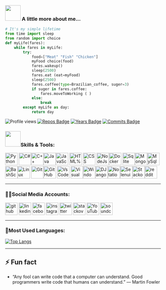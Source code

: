 ### <img src="https://media.giphy.com/media/VgCDAzcKvsR6OM0uWg/giphy.gif" width="50"> A little more about me...  
```python
# It's my simple lifetime
from time import sleep
from random import choice
def myLife(fares):
    while fares in myLife:
        try:
            food=["Meat" "Fish" "Chicken"]
            myFood choice(food)
            fares.wakeup()
            sleep(2500)
            fares.eat (eat=myFood)
            sleep(2500)
            fares.coffee(type=Brazilian_coffee, suger=3)
            if suger in fares.coffee:
                fares.moveToWorking ( )
            else:
                break
        except myLife as day:
            return day
```
![Profile views](https://gpvc.arturio.dev/faresemad)
[![Repos Badge](https://badges.pufler.dev/repos/faresemad)](https://badges.pufler.dev)
[![Years Badge](https://badges.pufler.dev/years/faresemad)](https://badges.pufler.dev)
[![Commits Badge](https://badges.pufler.dev/commits/monthly/faresemad)](https://badges.pufler.dev) 
### <img src="https://media.giphy.com/media/WUlplcMpOCEmTGBtBW/giphy.gif" width="50">Skills & Tools:
<img src='https://img.icons8.com/color/2x/python.png' alt='Python' height='40'> <img src='https://img.icons8.com/?id=55251&size=2x&color=000000' alt='C#' height='40'><img src='https://img.icons8.com/?id=40669&size=2x&color=000000' alt='C++' height='40'><img src='https://img.icons8.com/?id=GPfHz0SM85FX&size=2x&color=000000' alt='Java' height='40'><img src='https://img.icons8.com/?id=tGvHBPJaKqEd&size=2x&color=000000' alt='JavaScript' height='40'>  <img src='https://img.icons8.com/color/2x/html-5--v2.png' alt='HTML%' height='40'>  <img src='https://img.icons8.com/?id=21278&size=2x&color=000000' alt='CSS' height='40'> <img src='https://img.icons8.com/?id=54087&size=2x&color=000000' alt='NodeJs' height='40'><img src='https://img.icons8.com/color/2x/docker.png' alt='Docker' height='40'>  <img src='https://img.icons8.com/?id=13406&size=2x&color=000000' alt='Sqlite' height='40'><img src='https://img.icons8.com/?id=74402&size=2x&color=000000' alt='MongoDb' height='40'><img src='https://img.icons8.com/?id=UFXRpPFebwa2&size=2x&color=000000' alt='MySql' height='40'> <img src='https://img.icons8.com/?id=19293&size=2x&color=000000' alt='BashScript' height='40'><img src='https://img.icons8.com/?id=101665&size=2x&color=000000' alt='Linux' height='40'> <img src='https://img.icons8.com/?id=20906&size=2x&color=000000' alt='Git' height='40'><img src='https://img.icons8.com/?id=fG5Tnj4ARIoI&size=2x&color=000000' alt='GitHub' height='40'>  <img src='https://img.icons8.com/?id=9OGIyU8hrxW5&size=2x&color=000000' alt='VsCode' height='40'> <img src='https://img.icons8.com/?id=y7WGoWNuIWac&size=2x&color=000000' alt='Visual Studio' height='40'><img src='https://img.icons8.com/?id=M9BRw0RJZXKi&size=2x&color=000000' alt='Windows-11' height='40'><img src='https://img.icons8.com/?id=qV-JzWYl9dzP&size=2x&color=000000' alt='DJango' height='40'><img src='https://img.icons8.com/?id=FUwceJUAs8kb&size=2x&color=000000' alt='Notation' height='40'><img src='https://img.icons8.com/?id=38553&size=2x&color=000000' alt='Selenuim' height='40'><img src='https://img.icons8.com/?id=13955&size=2x&color=000000' alt='Stackoverflow' height='40'><img src='https://img.icons8.com/?id=13642&size=2x&color=000000' alt='reddit' height='40'>

<hr>

### 🧑‍💻Social Media Accounts:
[<img src='https://img.icons8.com/?id=akG4VRhAoSii&size=2x&color=000000' alt='github' height='40'>](https://github.com/faresemad)  [<img src='https://img.icons8.com/?id=13930&size=2x&color=000000' alt='linkedin' height='40'>](https://www.linkedin.com/in/faresemad/)  [<img src='https://img.icons8.com/?id=118497&size=2x&color=000000' alt='facebook' height='40'>](https://www.facebook.com/faresemadx)  [<img src='https://img.icons8.com/?id=ZRiAFreol5mE&size=2x&color=000000' alt='instagram' height='40'>](https://www.instagram.com/faresemadx/)  [<img src='https://img.icons8.com/?id=xWVjuc9hryql&size=2x&color=000000' alt='twitter' height='40'>](https://twitter.com/faresemadx)  [<img src='https://img.icons8.com/?id=13955&size=2x&color=000000' alt='stackoverflow' height='40'>](https://stackoverflow.com/users/16395102)  [<img src='https://img.icons8.com/?id=19318&size=2x&color=000000' alt='YouTube' height='40'>](https://www.youtube.com/channel/UCjxhgkcd2FCV5NR1xEdLcRw)  [<img src='https://img.icons8.com/?id=13669&size=8px&color=000000' alt='soundcloud' height='40'>](https://soundcloud.com/faresemadx?utm_source=clipboard&utm_medium=text&utm_campaign=social_sharing)

<hr>

### 🤖Most Used Languages:
[![Top Langs](https://github-readme-stats.vercel.app/api/top-langs/?username=faresemad&theme=slateorange&layout=compact)](https://github.com/anuraghazra/github-readme-stats)

<hr>

## ⚡ Fun fact
- “Any fool can write code that a computer can understand. Good programmers write code that humans can understand.” — Martin Fowler
